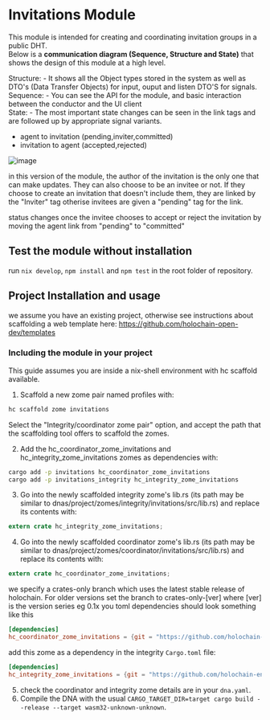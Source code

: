 
# Invitations Module

This module is intended for creating and coordinating invitation groups in a public DHT.  
Below is a **communication diagram (Sequence, Structure and State)** that shows the design of this module at a high level.

Structure: - It shows all the Object types stored in the system as well as DTO's (Data Transfer Objects) for input, ouput and listen DTO'S for signals.  
Sequence: - You can see the API for the module, and basic interaction between the conductor and the UI client  
State: - The most important state changes can be seen in the link tags and are followed up by appropriate signal variants.
- agent to invitation (pending,inviter,committed)
- invitation to agent (accepted,rejected)  

          
![image](https://github.com/holochain-open-dev/invitations/assets/17417820/241577ce-055d-4784-aff0-cc06f4d5e4cd)


in this version of the module, the author of the invitation is the only one that can make updates. They can also choose to be an invitee or not. If they choose to create an invitation that doesn't include them, they are linked by the "Inviter" tag otherise invitees are given a "pending" tag for the link.

status changes once the invitee chooses to accept or reject the invitation by
moving the agent link from "pending" to "committed" 

## Test the module without installation
run `nix develop`, `npm install` and `npm test` in the root folder of repository.

## Project Installation and usage

we assume you have an existing project, otherwise see instructions about scaffolding a web template here:
https://github.com/holochain-open-dev/templates

### Including the module in your project

This guide assumes you are inside a nix-shell environment with hc scaffold available.

1. Scaffold a new zome pair named profiles with:

```bash
hc scaffold zome invitations
```
Select the "Integrity/coordinator zome pair" option, and accept the path that the scaffolding tool offers to scaffold the zomes.

2. Add the hc_coordinator_zome_invitations and hc_integrity_zome_invitations zomes as dependencies with:

```bash
cargo add -p invitations hc_coordinator_zome_invitations
cargo add -p invitations_integrity hc_integrity_zome_invitations
```

3. Go into the newly scaffolded integrity zome's lib.rs (its path may be similar to dnas/project/zomes/integrity/invitations/src/lib.rs) and replace its contents with:

```rust
extern crate hc_integrity_zome_invitations;
```

4. Go into the newly scaffolded coordinator zome's lib.rs (its path may be similar to dnas/project/zomes/coordinator/invitations/src/lib.rs) and replace its contents with:

```rust
extern crate hc_coordinator_zome_invitations;
```

we specify a crates-only branch which uses the latest stable release of holochain. 
For older versions set the branch to crates-only-[ver] where [ver] is the version series eg 0.1x 
you toml dependencies should look something like this

```toml 
[dependencies]
hc_coordinator_zome_invitations = {git = "https://github.com/holochain-engineers/invitations.git", branch = "crates-only"}
```
add this zome as a dependency in the integrity `Cargo.toml` file:
```toml 
[dependencies]
hc_integrity_zome_invitations = {git = "https://github.com/holochain-engineers/invitations.git", branch = "crates-only"}
```

5. check the coordinator and integrity zome details are in your `dna.yaml`.
6. Compile the DNA with the usual `CARGO_TARGET_DIR=target cargo build --release --target wasm32-unknown-unknown`.

